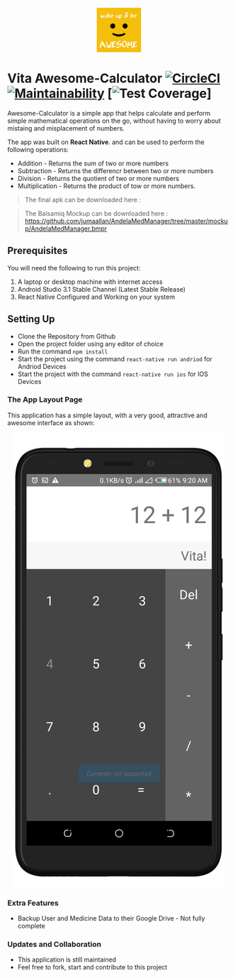 <p align="center"><img src="images/logo.jpg" alt="Vita Awesome Calculator" height="100px" width="100px"></p>

# Vita Awesome-Calculator  [![CircleCI](https://circleci.com/gh/jumaallan/AndelaMedManager/tree/master.svg?style=shield)](https://circleci.com/gh/jumaallan/Andela-Med-Manager/tree/master)   [![Maintainability](https://api.codeclimate.com/v1/badges/029ded8e7747a58f1095/maintainability)](https://codeclimate.com/github/jumaallan/Andela-Med-Manager/maintainability)  [![Test Coverage](https://api.codeclimate.com/v1/badges/029ded8e7747a58f1095/test_coverage)]

Awesome-Calculator is a simple app that helps calculate and perform simple mathematical operations on the go, without having to worry about mistaing and misplacement of numbers.

The app was built on **React Native**. and can be used to perform the following operations:

* Addition - Returns the sum of two or more numbers
* Subtraction - Returns the differencr between two or more numbers
* Division - Returns the quotient of two or more numbers
* Multiplication -  Returns the product of tow or more numbers.


> The final apk can be downloaded here : <insert link>

> The Balsamiq Mockup can be downloaded here : https://github.com/jumaallan/AndelaMedManager/tree/master/mockup/AndelaMedManager.bmpr

## Prerequisites
You will need the following to run this project:
1. A laptop or desktop machine with internet access
2. Android Studio 3.1 Stable Channel (Latest Stable Release)
3. React Native Configured and Working on your system

## Setting Up
* Clone the Repository from Github
* Open the project folder using any editor of choice
* Run the command `npm install`
* Start the project using the command `react-native run andriod` for Andriod Devices
* Start the project with the command `react-native run ios` for IOS Devices

### The App Layout Page
This application has a simple layout, with a very good, attractive and awesome interface as shown:

<p align="center"><img src="images/awesome_vita.png" alt="Vita Awesome Calculator" ></p>


### Extra Features
* Backup User and Medicine Data to their Google Drive - Not fully complete

### Updates and Collaboration
* This application is still maintained
* Feel free to fork, start and contribute to this project

